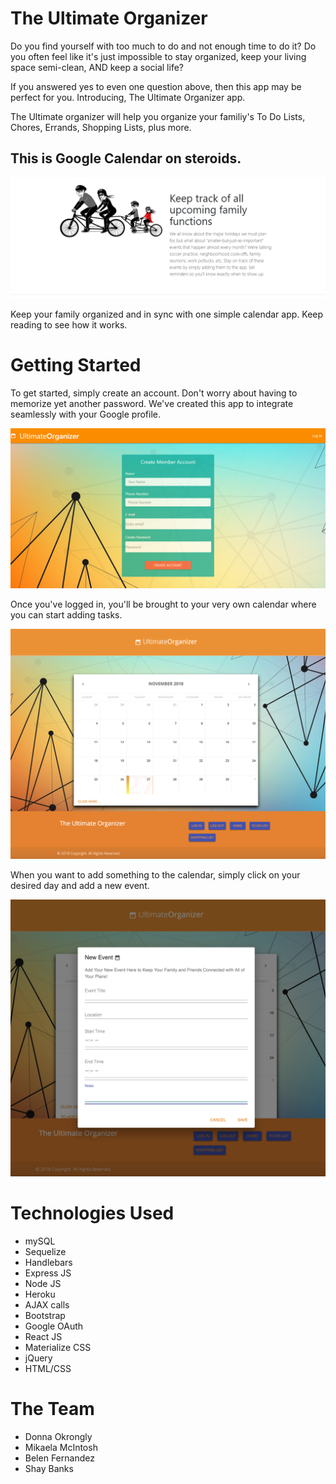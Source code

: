 # The Ultimate Organizer
Do you find yourself with too much to do and not enough time to do it? Do you often feel like it's just impossible to stay organized, keep your living space semi-clean, AND keep a social life?

If you answered yes to even one question above, then this app may be perfect for you.  Introducing, The Ultimate Organizer app. 

The Ultimate organizer will help you organize your familiy's To Do Lists, Chores, Errands, Shopping Lists, plus more. 


## This is Google Calendar on steroids. 

![image](https://github.com/shayshae5482/Responsive-Portfolio/blob/master/assets/images/project3famiyfunctions.PNG)


Keep your family organized and in sync with one simple calendar app. Keep reading to see how it works. 


# Getting Started

To get started, simply create an account. Don't worry about having to memorize yet another password. We've created this app to integrate seamlessly with your Google profile. 

![image](https://github.com/shayshae5482/Responsive-Portfolio/blob/master/assets/images/project3createaccount.png)

Once you've logged in, you'll be brought to your very own calendar where you can start adding tasks. 

![image](https://github.com/shayshae5482/Responsive-Portfolio/blob/master/assets/images/project3calendar.png)



When you want to add something to the calendar, simply click on your desired day and add a new event.

![image](https://github.com/shayshae5482/Responsive-Portfolio/blob/master/assets/images/project3addnewevent.png)


# Technologies Used
* mySQL
* Sequelize
* Handlebars
* Express JS
* Node JS
* Heroku
* AJAX calls
* Bootstrap
* Google OAuth
* React JS
* Materialize CSS
* jQuery
* HTML/CSS

# The Team
* Donna Okrongly
* Mikaela McIntosh
* Belen Fernandez
* Shay Banks





